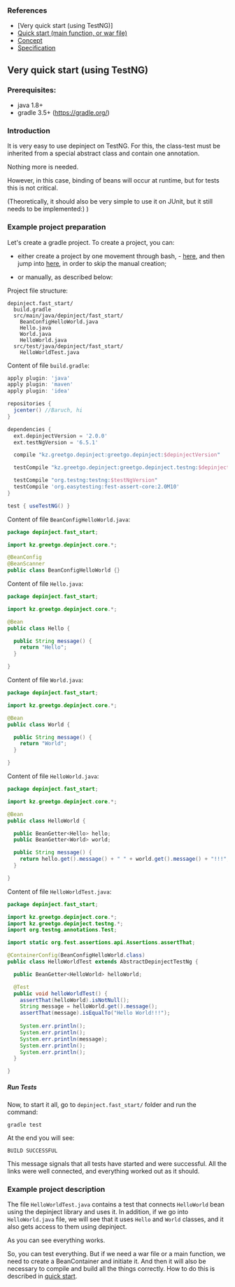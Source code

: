 ### References

 - [Very quick start (using TestNG)]
 - [Quick start (main function, or war file)](quick_start.md)
 - [Concept](concept.md)
 - [Specification](spec.md)

## Very quick start (using TestNG)

### Prerequisites:

  - java 1.8+
  - gradle 3.5+ (https://gradle.org/)

### Introduction

It is very easy to use depinject on TestNG.
For this, the class-test must be inherited from a special abstract class and contain one annotation.

Nothing more is needed.

However, in this case, binding of beans will occur at runtime, but for tests this is not critical.

(Theoretically, it should also be very simple to use it on JUnit, but it still needs to be implemented:) ) 

### Example project preparation

Let's create a gradle project. To create a project, you can:

  - either create a project by one movement through bash,  - [here](fast_start.script.sh),
    and then jump into [here](#run-tests), in order to skip the manual creation;

  - or manually, as described below:

Project file structure:

    depinject.fast_start/
      build.gradle
      src/main/java/depinject/fast_start/
        BeanConfigHelloWorld.java
        Hello.java
        World.java
        HelloWorld.java
      src/test/java/depinject/fast_start/
        HelloWorldTest.java


Content of file `build.gradle`:

```groovy
apply plugin: 'java'
apply plugin: 'maven'
apply plugin: 'idea'

repositories {
  jcenter() //Baruch, hi
}

dependencies {
  ext.depinjectVersion = '2.0.0'
  ext.testNgVersion = '6.5.1'

  compile "kz.greetgo.depinject:greetgo.depinject:$depinjectVersion"

  testCompile "kz.greetgo.depinject:greetgo.depinject.testng:$depinjectVersion"

  testCompile "org.testng:testng:$testNgVersion"
  testCompile 'org.easytesting:fest-assert-core:2.0M10'
}

test { useTestNG() }
```

Content of file `BeanConfigHelloWorld.java`:

```java
package depinject.fast_start;

import kz.greetgo.depinject.core.*;

@BeanConfig
@BeanScanner
public class BeanConfigHelloWorld {}

```

Content of file `Hello.java`:

```java
package depinject.fast_start;

import kz.greetgo.depinject.core.*;

@Bean
public class Hello {

  public String message() {
    return "Hello";
  }

}

```

Content of file `World.java`:

```java
package depinject.fast_start;

import kz.greetgo.depinject.core.*;

@Bean
public class World {

  public String message() {
    return "World";
  }

}
```

Content of file `HelloWorld.java`:

```java
package depinject.fast_start;

import kz.greetgo.depinject.core.*;

@Bean
public class HelloWorld {

  public BeanGetter<Hello> hello;
  public BeanGetter<World> world;

  public String message() {
    return hello.get().message() + " " + world.get().message() + "!!!";
  }

}
```

Content of file `HelloWorldTest.java`:

```java
package depinject.fast_start;

import kz.greetgo.depinject.core.*;
import kz.greetgo.depinject.testng.*;
import org.testng.annotations.Test;

import static org.fest.assertions.api.Assertions.assertThat;

@ContainerConfig(BeanConfigHelloWorld.class)
public class HelloWorldTest extends AbstractDepinjectTestNg {

  public BeanGetter<HelloWorld> helloWorld;

  @Test
  public void helloWorldTest() {
    assertThat(helloWorld).isNotNull();
    String message = helloWorld.get().message();
    assertThat(message).isEqualTo("Hello World!!!");
    
    System.err.println();
    System.err.println();
    System.err.println(message);
    System.err.println();
    System.err.println();
  }

}
```

##### Run Tests

Now, to start it all, go to `depinject.fast_start/` folder and run the command:

    gradle test

At the end you will see:

    BUILD SUCCESSFUL

This message signals that all tests have started and were successful.
All the links were well connected, and everything worked out as it should.

### Example project description

The file `HelloWorldTest.java` contains a test that connects `HelloWorld` bean using the depinject library
and uses it.  In addition, if we go into `HelloWorld.java` file, we will see that it uses `Hello` 
and `World` classes, and it also gets access to them using depinject.

As you can see everything works.

So, you can test everything. But if we need a war file or a main function, we need to create a BeanContainer
and initiate it. And then it will also be necessary to compile and build all the things correctly.
How to do this is described in [quick start](quick_start.md).
